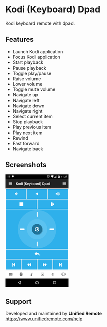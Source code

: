 # Kodi (Keyboard) Dpad
Kodi keyboard remote with dpad.

## Features
*  Launch Kodi application
*  Focus Kodi application
*  Start playback
*  Pause playback
*  Toggle play/pause
*  Raise volume
*  Lower volume
*  Toggle mute volume
*  Navigate up
*  Navigate left
*  Navigate down
*  Navigate right
*  Select current item
*  Stop playback
*  Play previous item
*  Play next item
*  Rewind
*  Fast forward
*  Navigate back

## Screenshots
<img src="screen.png" width="200" />

## Support
Developed and maintained by **Unified Remote**  
https://www.unifiedremote.com/help
